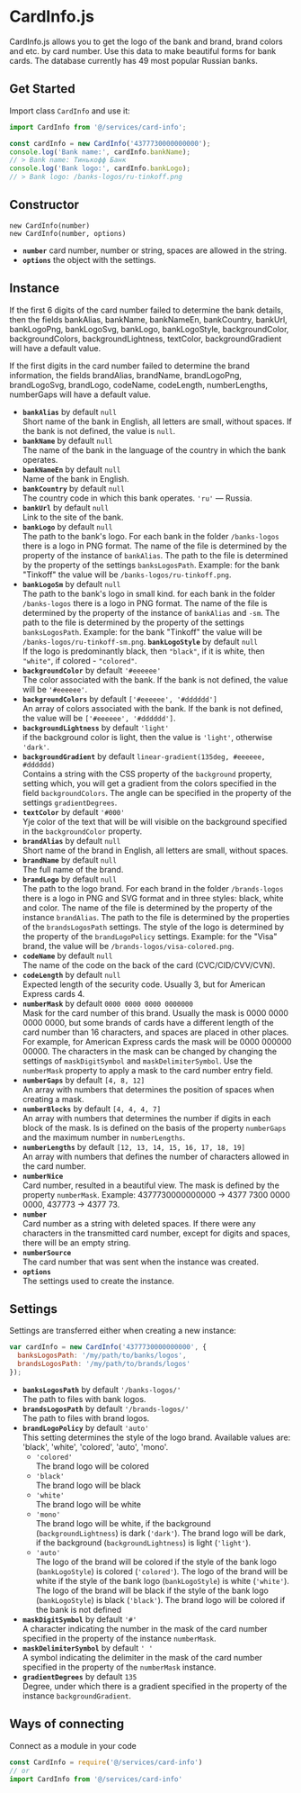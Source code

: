 # CardInfo.js

CardInfo.js allows you to get the logo of the bank and brand, brand colors and etc. by card number. Use this data to make beautiful forms for bank cards. The database currently has 49 most popular Russian banks.

## Get Started

Import class `CardInfo` and use it:
```js
import CardInfo from '@/services/card-info';

const cardInfo = new CardInfo('4377730000000000');
console.log('Bank name:', cardInfo.bankName);
// > Bank name: Тинькофф Банк
console.log('Bank logo:', cardInfo.bankLogo);
// > Bank logo: /banks-logos/ru-tinkoff.png
```

## Constructor

```
new CardInfo(number)
new CardInfo(number, options)
```

* **`number`** card number, number or string, spaces are allowed in the string.
* **`options`** the object with the settings.

## Instance

If the first 6 digits of the card number failed to determine the bank details, then the fields bankAlias, bankName, bankNameEn, bankCountry, bankUrl, bankLogoPng, bankLogoSvg, bankLogo, bankLogoStyle, backgroundColor, backgroundColors, backgroundLightness, textColor, backgroundGradient will have a default value.

If the first digits in the card number failed to determine the brand information, the fields brandAlias, brandName, brandLogoPng, brandLogoSvg, brandLogo, codeName, codeLength, numberLengths, numberGaps will have a default value.

* **`bankAlias`** by default `null`  
  Short name of the bank in English, all letters are small, without spaces. If the bank is not defined, the value is `null`.
* **`bankName`** by default `null`  
  The name of the bank in the language of the country in which the bank operates.
* **`bankNameEn`** by default `null`  
  Name of the bank in English.
* **`bankCountry`** by default `null`  
  The country code in which this bank operates.  `'ru'` — Russia.
* **`bankUrl`** by default `null`  
  Link to the site of the bank.
* **`bankLogo`** by default `null`  
  The path to the bank's logo. For each bank in the folder `/banks-logos` there is a logo in PNG format. The name of the file is determined by the property of the instance of `bankAlias`. The path to the file is determined by the property of the settings `banksLogosPath`. Example: for the bank "Tinkoff" the value will be `/banks-logos/ru-tinkoff.png`.
* **`bankLogoSm`** by default `null`  
  The path to the bank's logo in small kind. for each bank in the folder `/banks-logos` there is a logo in PNG format. The name of the file is determined by the property of the instance of `bankAlias` and `-sm`. The path to the file is determined by the property of the settings `banksLogosPath`. Example: for the bank "Tinkoff" the value will be `/banks-logos/ru-tinkoff-sm.png`.
 **`bankLogoStyle`** by default `null`  
  If the logo is predominantly black, then `"black"`, if it is white, then `"white"`, if colored - `"colored"`.
* **`backgroundColor`** by default `'#eeeeee'`  
  The color associated with the bank. If the bank is not defined, the value will be `'#eeeeee'`.
* **`backgroundColors`** by default `['#eeeeee', '#dddddd']`  
  An array of colors associated with the bank. If the bank is not defined, the value will be `['#eeeeee', '#dddddd']`.
* **`backgroundLightness`** by default `'light'`  
  if the background color is light, then the value is `'light'`, otherwise `'dark'`.
* **`backgroundGradient`** by default `linear-gradient(135deg, #eeeeee, #dddddd)`  
  Contains a string with the CSS property of the `background` property, setting which, you will get a gradient from the colors specified in the field `backgroundColors`. The angle can be specified in the property of the settings `gradientDegrees`.
* **`textColor`** by default `'#000'`  
  Yje color of the text that will be will visible on the background specified in the `backgroundColor` property.
* **`brandAlias`** by default `null`  
  Short name of the brand in English, all letters are small, without spaces.
* **`brandName`** by default `null`  
  The full name of the brand.
* **`brandLogo`** by default `null`  
  The path to the logo brand. For each brand in the folder `/brands-logos` there is a logo in PNG and SVG format and in three styles: black, white and color. The name of the file is determined by the property of the instance `brandAlias`. The path to the file is determined by the properties of the `brandsLogosPath` settings. The style of the logo is determined by the property of the `brandLogoPolicy` settings. Example: for the "Visa" brand, the value will be `/brands-logos/visa-colored.png`.
* **`codeName`** by default `null`  
  The name of the code on the back of the card (CVC/CID/CVV/CVN).
* **`codeLength`** by default `null`  
  Expected length of the security code. Usually 3, but for American Express cards 4.
* **`numberMask`** by default `0000 0000 0000 0000000`  
  Mask for the card number of this brand. Usually the mask is 0000 0000 0000 0000, but some brands of cards have a different length of the card number than 16 characters, and spaces are placed in other places. For example, for American Express cards the mask will be 0000 000000 00000.  The characters in the mask can be changed by changing the settings of `maskDigitSymbol` and `maskDelimiterSymbol`. Use the `numberMask` property to apply a mask to the card number entry field.
* **`numberGaps`** by default `[4, 8, 12]`  
  An array with numbers that determines the position of spaces when creating a mask.
* **`numberBlocks`** by default `[4, 4, 4, 7]`  
  An array with numbers that determines the number if digits in each block of the mask. Is is defined on the basis of the property `numberGaps` and the maximum number in `numberLengths`.
* **`numberLengths`** by default `[12, 13, 14, 15, 16, 17, 18, 19]`  
  An array with numbers that defines the number of characters allowed in the card number.
* **`numberNice`**  
  Card number, resulted in a beautiful view. The mask is defined by the property `numberMask`. Example: 4377730000000000 → 4377 7300 0000 0000, 437773 → 4377 73.
* **`number`**  
  Card number as a string with deleted spaces. If there were any characters in the transmitted card number, except for digits and spaces, there will be an empty string.
* **`numberSource`**  
  The card number that was sent when the instance was created.
* **`options`**  
  The settings used to create the instance.

## Settings
Settings are transferred either when creating a new instance:
```js
var cardInfo = new CardInfo('4377730000000000', {
  banksLogosPath: '/my/path/to/banks/logos',
  brandsLogosPath: '/my/path/to/brands/logos'
});
```

* **`banksLogosPath`** by default `'/banks-logos/'`  
  The path to files with bank logos.
* **`brandsLogosPath`** by default `'/brands-logos/'`  
  The path to files with brand logos.
* **`brandLogoPolicy`** by default `'auto'`  
  This setting determines the style of the logo brand. Available values are: 'black', 'white', 'colored', 'auto', 'mono'.
  * `'colored'`  
    The brand logo will be colored
  * `'black'`  
    The brand logo will be black
  * `'white'`  
    The brand logo will be white
  * `'mono'`  
    The brand logo will be white, if the background (`backgroundLightness`) is dark (`'dark'`).
    The brand logo will be dark, if the background (`backgroundLightness`) is light (`'light'`).
  * `'auto'`  
    The logo of the brand will be colored if the style of the bank logo (`bankLogoStyle`) is colored (`'colored'`).
    The logo of the brand will be white if the style of the bank logo (`bankLogoStyle`) is white (`'white'`).
    The logo of the brand will be black if the style of the bank logo (`bankLogoStyle`) is black (`'black'`).
    The brand logo will be colored if the bank is not defined
* **`maskDigitSymbol`** by default `'#'`  
  A character indicating the number in the mask of the card number specified in the property of the instance `numberMask`.
* **`maskDelimiterSymbol`** by default `' '`  
  A symbol indicating the delimiter in the mask of the card number specified in the property of the `numberMask` instance.
* **`gradientDegrees`** by default `135`  
  Degree, under which there is a gradient specified in the property of the instance `backgroundGradient`.

## Ways of connecting
Connect as a module in your code
```js
const CardInfo = require('@/services/card-info')
// or
import CardInfo from '@/services/card-info'
```
